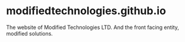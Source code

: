 # modifiedtechnologies.github.io
The website of Modified Technologies LTD. And the front facing entity, modified solutions. 
